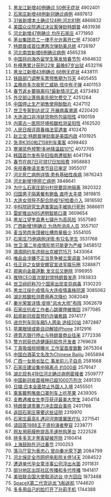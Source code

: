1. [黑龙江新增40例确诊 50例无症状](http://www.baidu.com/baidu?cl=3&tn=SE_baiduhomet8_jmjb7mjw&rsv_dl=fyb_top&fr=top1000&wd=%BA%DA%C1%FA%BD%AD%D0%C2%D4%F640%C0%FD%C8%B7%D5%EF%2050%C0%FD%CE%DE%D6%A2%D7%B4) 4902401
1. [石家庄新增48例新冠确诊病例](http://www.baidu.com/baidu?cl=3&tn=SE_baiduhomet8_jmjb7mjw&rsv_dl=fyb_top&fr=top1000&wd=%CA%AF%BC%D2%D7%AF%D0%C2%D4%F648%C0%FD%D0%C2%B9%DA%C8%B7%D5%EF%B2%A1%C0%FD) 4897613
1. [31省新增本土确诊124例:河北81例](http://www.baidu.com/baidu?cl=3&tn=SE_baiduhomet8_jmjb7mjw&rsv_dl=fyb_top&fr=top1000&wd=31%CA%A1%D0%C2%D4%F6%B1%BE%CD%C1%C8%B7%D5%EF124%C0%FD%3A%BA%D3%B1%B181%C0%FD) 4866832
1. [美国众议院通过决议案弹劾特朗普](http://www.baidu.com/baidu?cl=3&tn=SE_baiduhomet8_jmjb7mjw&rsv_dl=fyb_top&fr=top1000&wd=%C3%C0%B9%FA%D6%DA%D2%E9%D4%BA%CD%A8%B9%FD%BE%F6%D2%E9%B0%B8%B5%AF%DB%C0%CC%D8%C0%CA%C6%D5) 4831936
1. [河北新增47例确诊 均在石家庄](http://www.baidu.com/baidu?cl=3&tn=SE_baiduhomet8_jmjb7mjw&rsv_dl=fyb_top&fr=top1000&wd=%BA%D3%B1%B1%D0%C2%D4%F647%C0%FD%C8%B7%D5%EF%20%BE%F9%D4%DA%CA%AF%BC%D2%D7%AF) 4771950
1. [茅台集团员工一律不允许离开仁怀](http://www.baidu.com/baidu?cl=3&tn=SE_baiduhomet8_jmjb7mjw&rsv_dl=fyb_top&fr=top1000&wd=%C3%A9%CC%A8%BC%AF%CD%C5%D4%B1%B9%A4%D2%BB%C2%C9%B2%BB%D4%CA%D0%ED%C0%EB%BF%AA%C8%CA%BB%B3) 4730817
1. [特朗普成首位遭两次弹劾美总统](http://www.baidu.com/baidu?cl=3&tn=SE_baiduhomet8_jmjb7mjw&rsv_dl=fyb_top&fr=top1000&wd=%CC%D8%C0%CA%C6%D5%B3%C9%CA%D7%CE%BB%D4%E2%C1%BD%B4%CE%B5%AF%DB%C0%C3%C0%D7%DC%CD%B3) 4726197
1. [河北南宫新增6例确诊病例](http://www.baidu.com/baidu?cl=3&tn=SE_baiduhomet8_jmjb7mjw&rsv_dl=fyb_top&fr=top1000&wd=%BA%D3%B1%B1%C4%CF%B9%AC%D0%C2%D4%F66%C0%FD%C8%B7%D5%EF%B2%A1%C0%FD) 4565238
1. [中国将向海外留学生等发放春节包](http://www.baidu.com/baidu?cl=3&tn=SE_baiduhomet8_jmjb7mjw&rsv_dl=fyb_top&fr=top1000&wd=%D6%D0%B9%FA%BD%AB%CF%F2%BA%A3%CD%E2%C1%F4%D1%A7%C9%FA%B5%C8%B7%A2%B7%C5%B4%BA%BD%DA%B0%FC) 4564632
1. [朴槿惠累计获刑22年 最晚87岁出狱](http://www.baidu.com/baidu?cl=3&tn=SE_baiduhomet8_jmjb7mjw&rsv_dl=fyb_top&fr=top1000&wd=%C6%D3%E9%C8%BB%DD%C0%DB%BC%C6%BB%F1%D0%CC22%C4%EA%20%D7%EE%CD%ED87%CB%EA%B3%F6%D3%FC) 4532116
1. [黑龙江新增43例确诊 68例无症状](http://www.baidu.com/baidu?cl=3&tn=SE_baiduhomet8_jmjb7mjw&rsv_dl=fyb_top&fr=top1000&wd=%BA%DA%C1%FA%BD%AD%D0%C2%D4%F643%C0%FD%C8%B7%D5%EF%2068%C0%FD%CE%DE%D6%A2%D7%B4) 4438111
1. [铁路部门调整车票预售期为15天](http://www.baidu.com/baidu?cl=3&tn=SE_baiduhomet8_jmjb7mjw&rsv_dl=fyb_top&fr=top1000&wd=%CC%FA%C2%B7%B2%BF%C3%C5%B5%F7%D5%FB%B3%B5%C6%B1%D4%A4%CA%DB%C6%DA%CE%AA15%CC%EC) 4405455
1. [孟晚舟多次收死亡威胁 信中有子弹](http://www.baidu.com/baidu?cl=3&tn=SE_baiduhomet8_jmjb7mjw&rsv_dl=fyb_top&fr=top1000&wd=%C3%CF%CD%ED%D6%DB%B6%E0%B4%CE%CA%D5%CB%C0%CD%F6%CD%FE%D0%B2%20%D0%C5%D6%D0%D3%D0%D7%D3%B5%AF) 4401153
1. [春节返乡要隔离吗?最新情况汇总](http://www.baidu.com/baidu?cl=3&tn=SE_baiduhomet8_jmjb7mjw&rsv_dl=fyb_top&fr=top1000&wd=%B4%BA%BD%DA%B7%B5%CF%E7%D2%AA%B8%F4%C0%EB%C2%F0%3F%D7%EE%D0%C2%C7%E9%BF%F6%BB%E3%D7%DC) 4373492
1. [外交部让蓬佩奥先把欠费交了](http://www.baidu.com/baidu?cl=3&tn=SE_baiduhomet8_jmjb7mjw&rsv_dl=fyb_top&fr=top1000&wd=%CD%E2%BD%BB%B2%BF%C8%C3%C5%EE%C5%E5%B0%C2%CF%C8%B0%D1%C7%B7%B7%D1%BD%BB%C1%CB) 4251264
1. [中国停止生产销售使用酚酞片](http://www.baidu.com/baidu?cl=3&tn=SE_baiduhomet8_jmjb7mjw&rsv_dl=fyb_top&fr=top1000&wd=%D6%D0%B9%FA%CD%A3%D6%B9%C9%FA%B2%FA%CF%FA%CA%DB%CA%B9%D3%C3%B7%D3%CC%AA%C6%AC) 4247112
1. [世卫专家到达武汉 开展病毒溯源](http://www.baidu.com/baidu?cl=3&tn=SE_baiduhomet8_jmjb7mjw&rsv_dl=fyb_top&fr=top1000&wd=%CA%C0%CE%C0%D7%A8%BC%D2%B5%BD%B4%EF%CE%E4%BA%BA%20%BF%AA%D5%B9%B2%A1%B6%BE%CB%DD%D4%B4) 4220420
1. [大连进口非冷链货物外包装阳性](http://www.baidu.com/baidu?cl=3&tn=SE_baiduhomet8_jmjb7mjw&rsv_dl=fyb_top&fr=top1000&wd=%B4%F3%C1%AC%BD%F8%BF%DA%B7%C7%C0%E4%C1%B4%BB%F5%CE%EF%CD%E2%B0%FC%D7%B0%D1%F4%D0%D4) 4190159
1. [内蒙古一医院环境核酸检测呈阳性](http://www.baidu.com/baidu?cl=3&tn=SE_baiduhomet8_jmjb7mjw&rsv_dl=fyb_top&fr=top1000&wd=%C4%DA%C3%C9%B9%C5%D2%BB%D2%BD%D4%BA%BB%B7%BE%B3%BA%CB%CB%E1%BC%EC%B2%E2%B3%CA%D1%F4%D0%D4) 4162520
1. [人民日报评周春梅法官遇害](http://www.baidu.com/baidu?cl=3&tn=SE_baiduhomet8_jmjb7mjw&rsv_dl=fyb_top&fr=top1000&wd=%C8%CB%C3%F1%C8%D5%B1%A8%C6%C0%D6%DC%B4%BA%C3%B7%B7%A8%B9%D9%D3%F6%BA%A6) 4102470
1. [赵立坚:特朗普弹劾案是美国内政](http://www.baidu.com/baidu?cl=3&tn=SE_baiduhomet8_jmjb7mjw&rsv_dl=fyb_top&fr=top1000&wd=%D5%D4%C1%A2%BC%E1%3A%CC%D8%C0%CA%C6%D5%B5%AF%DB%C0%B0%B8%CA%C7%C3%C0%B9%FA%C4%DA%D5%FE) 4101925
1. [急寻K350和Z158列车乘客](http://www.baidu.com/baidu?cl=3&tn=SE_baiduhomet8_jmjb7mjw&rsv_dl=fyb_top&fr=top1000&wd=%BC%B1%D1%B0K350%BA%CDZ158%C1%D0%B3%B5%B3%CB%BF%CD) 4098463
1. [寒潮蓝色预警!多地降温超10℃](http://www.baidu.com/baidu?cl=3&tn=SE_baiduhomet8_jmjb7mjw&rsv_dl=fyb_top&fr=top1000&wd=%BA%AE%B3%B1%C0%B6%C9%AB%D4%A4%BE%AF%21%B6%E0%B5%D8%BD%B5%CE%C2%B3%AC10%A1%E6) 4072705
1. [韩国首尔发布孕妇指南遭抵制](http://www.baidu.com/baidu?cl=3&tn=SE_baiduhomet8_jmjb7mjw&rsv_dl=fyb_top&fr=top1000&wd=%BA%AB%B9%FA%CA%D7%B6%FB%B7%A2%B2%BC%D4%D0%B8%BE%D6%B8%C4%CF%D4%E2%B5%D6%D6%C6) 4041794
1. [春节在岗7日可领17日加班费](http://www.baidu.com/baidu?cl=3&tn=SE_baiduhomet8_jmjb7mjw&rsv_dl=fyb_top&fr=top1000&wd=%B4%BA%BD%DA%D4%DA%B8%DA7%C8%D5%BF%C9%C1%EC17%C8%D5%BC%D3%B0%E0%B7%D1) 3958883
1. [央视春晚语言类节目已审定](http://www.baidu.com/baidu?cl=3&tn=SE_baiduhomet8_jmjb7mjw&rsv_dl=fyb_top&fr=top1000&wd=%D1%EB%CA%D3%B4%BA%CD%ED%D3%EF%D1%D4%C0%E0%BD%DA%C4%BF%D2%D1%C9%F3%B6%A8) 3955017
1. [河北死亡病例详情:患有基础性疾病](http://www.baidu.com/baidu?cl=3&tn=SE_baiduhomet8_jmjb7mjw&rsv_dl=fyb_top&fr=top1000&wd=%BA%D3%B1%B1%CB%C0%CD%F6%B2%A1%C0%FD%CF%EA%C7%E9%3A%BB%BC%D3%D0%BB%F9%B4%A1%D0%D4%BC%B2%B2%A1) 3876243
1. [河北新增1例死亡病例](http://www.baidu.com/baidu?cl=3&tn=SE_baiduhomet8_jmjb7mjw&rsv_dl=fyb_top&fr=top1000&wd=%BA%D3%B1%B1%D0%C2%D4%F61%C0%FD%CB%C0%CD%F6%B2%A1%C0%FD) 3848641
1. [为什么石家庄部分村民要异地隔离](http://www.baidu.com/baidu?cl=3&tn=SE_baiduhomet8_jmjb7mjw&rsv_dl=fyb_top&fr=top1000&wd=%CE%AA%CA%B2%C3%B4%CA%AF%BC%D2%D7%AF%B2%BF%B7%D6%B4%E5%C3%F1%D2%AA%D2%EC%B5%D8%B8%F4%C0%EB) 3820322
1. [归国男子隔离餐有鲍鱼 直呼太丰盛](http://www.baidu.com/baidu?cl=3&tn=SE_baiduhomet8_jmjb7mjw&rsv_dl=fyb_top&fr=top1000&wd=%B9%E9%B9%FA%C4%D0%D7%D3%B8%F4%C0%EB%B2%CD%D3%D0%B1%AB%D3%E3%20%D6%B1%BA%F4%CC%AB%B7%E1%CA%A2) 3819815
1. [大连女领导不配合防疫?纪检委介入](http://www.baidu.com/baidu?cl=3&tn=SE_baiduhomet8_jmjb7mjw&rsv_dl=fyb_top&fr=top1000&wd=%B4%F3%C1%AC%C5%AE%C1%EC%B5%BC%B2%BB%C5%E4%BA%CF%B7%C0%D2%DF%3F%BC%CD%BC%EC%CE%AF%BD%E9%C8%EB) 3816592
1. [中科院研究生遇害案凶手被执行死刑](http://www.baidu.com/baidu?cl=3&tn=SE_baiduhomet8_jmjb7mjw&rsv_dl=fyb_top&fr=top1000&wd=%D6%D0%BF%C6%D4%BA%D1%D0%BE%BF%C9%FA%D3%F6%BA%A6%B0%B8%D0%D7%CA%D6%B1%BB%D6%B4%D0%D0%CB%C0%D0%CC) 3686611
1. [雷蛇推出N95透明智能口罩](http://www.baidu.com/baidu?cl=3&tn=SE_baiduhomet8_jmjb7mjw&rsv_dl=fyb_top&fr=top1000&wd=%C0%D7%C9%DF%CD%C6%B3%F6N95%CD%B8%C3%F7%D6%C7%C4%DC%BF%DA%D5%D6) 3609654
1. [黑龙江望奎县惠七镇升为高风险](http://www.baidu.com/baidu?cl=3&tn=SE_baiduhomet8_jmjb7mjw&rsv_dl=fyb_top&fr=top1000&wd=%BA%DA%C1%FA%BD%AD%CD%FB%BF%FC%CF%D8%BB%DD%C6%DF%D5%F2%C9%FD%CE%AA%B8%DF%B7%E7%CF%D5) 3557580
1. [广西新增1例确诊 为场所消杀人员](http://www.baidu.com/baidu?cl=3&tn=SE_baiduhomet8_jmjb7mjw&rsv_dl=fyb_top&fr=top1000&wd=%B9%E3%CE%F7%D0%C2%D4%F61%C0%FD%C8%B7%D5%EF%20%CE%AA%B3%A1%CB%F9%CF%FB%C9%B1%C8%CB%D4%B1) 3557107
1. [麦当劳肉夹馍被吐槽肉量极少](http://www.baidu.com/baidu?cl=3&tn=SE_baiduhomet8_jmjb7mjw&rsv_dl=fyb_top&fr=top1000&wd=%C2%F3%B5%B1%C0%CD%C8%E2%BC%D0%E2%C9%B1%BB%CD%C2%B2%DB%C8%E2%C1%BF%BC%AB%C9%D9) 3554105
1. [石家庄75例病例详情:有12名学生](http://www.baidu.com/baidu?cl=3&tn=SE_baiduhomet8_jmjb7mjw&rsv_dl=fyb_top&fr=top1000&wd=%CA%AF%BC%D2%D7%AF75%C0%FD%B2%A1%C0%FD%CF%EA%C7%E9%3A%D3%D012%C3%FB%D1%A7%C9%FA) 3531768
1. [世卫:第二年疫情形势可能更为严峻](http://www.baidu.com/baidu?cl=3&tn=SE_baiduhomet8_jmjb7mjw&rsv_dl=fyb_top&fr=top1000&wd=%CA%C0%CE%C0%3A%B5%DA%B6%FE%C4%EA%D2%DF%C7%E9%D0%CE%CA%C6%BF%C9%C4%DC%B8%FC%CE%AA%D1%CF%BE%FE) 3458512
1. [滴滴网约车违规出京被罚15万](http://www.baidu.com/baidu?cl=3&tn=SE_baiduhomet8_jmjb7mjw&rsv_dl=fyb_top&fr=top1000&wd=%B5%CE%B5%CE%CD%F8%D4%BC%B3%B5%CE%A5%B9%E6%B3%F6%BE%A9%B1%BB%B7%A315%CD%F2) 3433064
1. [唯品会涉嫌不正当竞争被立案调查](http://www.baidu.com/baidu?cl=3&tn=SE_baiduhomet8_jmjb7mjw&rsv_dl=fyb_top&fr=top1000&wd=%CE%A8%C6%B7%BB%E1%C9%E6%CF%D3%B2%BB%D5%FD%B5%B1%BE%BA%D5%F9%B1%BB%C1%A2%B0%B8%B5%F7%B2%E9) 3408156
1. [任正非之女姚安娜官宣进军娱乐圈](http://www.baidu.com/baidu?cl=3&tn=SE_baiduhomet8_jmjb7mjw&rsv_dl=fyb_top&fr=top1000&wd=%C8%CE%D5%FD%B7%C7%D6%AE%C5%AE%D2%A6%B0%B2%C4%C8%B9%D9%D0%FB%BD%F8%BE%FC%D3%E9%C0%D6%C8%A6) 3288871
1. [郑爽向金晨道歉 发文后又删除](http://www.baidu.com/baidu?cl=3&tn=SE_baiduhomet8_jmjb7mjw&rsv_dl=fyb_top&fr=top1000&wd=%D6%A3%CB%AC%CF%F2%BD%F0%B3%BF%B5%C0%C7%B8%20%B7%A2%CE%C4%BA%F3%D3%D6%C9%BE%B3%FD) 3196955
1. [推特CEO首次就封禁特朗普发声](http://www.baidu.com/baidu?cl=3&tn=SE_baiduhomet8_jmjb7mjw&rsv_dl=fyb_top&fr=top1000&wd=%CD%C6%CC%D8CEO%CA%D7%B4%CE%BE%CD%B7%E2%BD%FB%CC%D8%C0%CA%C6%D5%B7%A2%C9%F9) 3193833
1. [世卫组织称70个国家出现变异病毒](http://www.baidu.com/baidu?cl=3&tn=SE_baiduhomet8_jmjb7mjw&rsv_dl=fyb_top&fr=top1000&wd=%CA%C0%CE%C0%D7%E9%D6%AF%B3%C670%B8%F6%B9%FA%BC%D2%B3%F6%CF%D6%B1%E4%D2%EC%B2%A1%B6%BE) 3130220
1. [黑龙江绥化疫情与大连疫情毒株同源](http://www.baidu.com/baidu?cl=3&tn=SE_baiduhomet8_jmjb7mjw&rsv_dl=fyb_top&fr=top1000&wd=%BA%DA%C1%FA%BD%AD%CB%E7%BB%AF%D2%DF%C7%E9%D3%EB%B4%F3%C1%AC%D2%DF%C7%E9%B6%BE%D6%EA%CD%AC%D4%B4) 3085062
1. [湖北核酸检测费用再次降价](http://www.baidu.com/baidu?cl=3&tn=SE_baiduhomet8_jmjb7mjw&rsv_dl=fyb_top&fr=top1000&wd=%BA%FE%B1%B1%BA%CB%CB%E1%BC%EC%B2%E2%B7%D1%D3%C3%D4%D9%B4%CE%BD%B5%BC%DB) 3082049
1. [秦光荣案详情:安排"风水大师"布阵](http://www.baidu.com/baidu?cl=3&tn=SE_baiduhomet8_jmjb7mjw&rsv_dl=fyb_top&fr=top1000&wd=%C7%D8%B9%E2%C8%D9%B0%B8%CF%EA%C7%E9%3A%B0%B2%C5%C5%22%B7%E7%CB%AE%B4%F3%CA%A6%22%B2%BC%D5%F3) 3062679
1. [石家庄抗疫工作者心跳骤停被救回](http://www.baidu.com/baidu?cl=3&tn=SE_baiduhomet8_jmjb7mjw&rsv_dl=fyb_top&fr=top1000&wd=%CA%AF%BC%D2%D7%AF%BF%B9%D2%DF%B9%A4%D7%F7%D5%DF%D0%C4%CC%F8%D6%E8%CD%A3%B1%BB%BE%C8%BB%D8) 2977085
1. [起底新冠疫苗预约诈骗套路](http://www.baidu.com/baidu?cl=3&tn=SE_baiduhomet8_jmjb7mjw&rsv_dl=fyb_top&fr=top1000&wd=%C6%F0%B5%D7%D0%C2%B9%DA%D2%DF%C3%E7%D4%A4%D4%BC%D5%A9%C6%AD%CC%D7%C2%B7) 2974177
1. [进京列车同车厢5人感染 途经20站](http://www.baidu.com/baidu?cl=3&tn=SE_baiduhomet8_jmjb7mjw&rsv_dl=fyb_top&fr=top1000&wd=%BD%F8%BE%A9%C1%D0%B3%B5%CD%AC%B3%B5%CF%E15%C8%CB%B8%D0%C8%BE%20%CD%BE%BE%AD20%D5%BE) 2872887
1. [苹果眼镜或能自动解锁iPhone](http://www.baidu.com/baidu?cl=3&tn=SE_baiduhomet8_jmjb7mjw&rsv_dl=fyb_top&fr=top1000&wd=%C6%BB%B9%FB%D1%DB%BE%B5%BB%F2%C4%DC%D7%D4%B6%AF%BD%E2%CB%F8iPhone) 2812916
1. [德意志银行停止与特朗普商业往来](http://www.baidu.com/baidu?cl=3&tn=SE_baiduhomet8_jmjb7mjw&rsv_dl=fyb_top&fr=top1000&wd=%B5%C2%D2%E2%D6%BE%D2%F8%D0%D0%CD%A3%D6%B9%D3%EB%CC%D8%C0%CA%C6%D5%C9%CC%D2%B5%CD%F9%C0%B4) 2772336
1. [警方抓获仿造健康码软件开发者](http://www.baidu.com/baidu?cl=3&tn=SE_baiduhomet8_jmjb7mjw&rsv_dl=fyb_top&fr=top1000&wd=%BE%AF%B7%BD%D7%A5%BB%F1%B7%C2%D4%EC%BD%A1%BF%B5%C2%EB%C8%ED%BC%FE%BF%AA%B7%A2%D5%DF) 2769628
1. [丁真吸烟视频曝光 工作室首度致歉](http://www.baidu.com/baidu?cl=3&tn=SE_baiduhomet8_jmjb7mjw&rsv_dl=fyb_top&fr=top1000&wd=%B6%A1%D5%E6%CE%FC%D1%CC%CA%D3%C6%B5%C6%D8%B9%E2%20%B9%A4%D7%F7%CA%D2%CA%D7%B6%C8%D6%C2%C7%B8) 2675304
1. [中国白酒英文名改为Chinese Baijiu](http://www.baidu.com/baidu?cl=3&tn=SE_baiduhomet8_jmjb7mjw&rsv_dl=fyb_top&fr=top1000&wd=%D6%D0%B9%FA%B0%D7%BE%C6%D3%A2%CE%C4%C3%FB%B8%C4%CE%AAChinese%20Baijiu) 2655894
1. [广西一女局长坠亡 事发前儿子自杀](http://www.baidu.com/baidu?cl=3&tn=SE_baiduhomet8_jmjb7mjw&rsv_dl=fyb_top&fr=top1000&wd=%B9%E3%CE%F7%D2%BB%C5%AE%BE%D6%B3%A4%D7%B9%CD%F6%20%CA%C2%B7%A2%C7%B0%B6%F9%D7%D3%D7%D4%C9%B1) 2581668
1. [石家庄建设集中隔离点 约500亩](http://www.baidu.com/baidu?cl=3&tn=SE_baiduhomet8_jmjb7mjw&rsv_dl=fyb_top&fr=top1000&wd=%CA%AF%BC%D2%D7%AF%BD%A8%C9%E8%BC%AF%D6%D0%B8%F4%C0%EB%B5%E3%20%D4%BC500%C4%B6) 2579147
1. [湖北现有418位河北确诊病例密接者](http://www.baidu.com/baidu?cl=3&tn=SE_baiduhomet8_jmjb7mjw&rsv_dl=fyb_top&fr=top1000&wd=%BA%FE%B1%B1%CF%D6%D3%D0418%CE%BB%BA%D3%B1%B1%C8%B7%D5%EF%B2%A1%C0%FD%C3%DC%BD%D3%D5%DF) 2509777
1. [中国新冠疫苗接种已超1000万剂次](http://www.baidu.com/baidu?cl=3&tn=SE_baiduhomet8_jmjb7mjw&rsv_dl=fyb_top&fr=top1000&wd=%D6%D0%B9%FA%D0%C2%B9%DA%D2%DF%C3%E7%BD%D3%D6%D6%D2%D1%B3%AC1000%CD%F2%BC%C1%B4%CE) 2491310
1. [日媒:日本全面禁止外国人入境](http://www.baidu.com/baidu?cl=3&tn=SE_baiduhomet8_jmjb7mjw&rsv_dl=fyb_top&fr=top1000&wd=%C8%D5%C3%BD%3A%C8%D5%B1%BE%C8%AB%C3%E6%BD%FB%D6%B9%CD%E2%B9%FA%C8%CB%C8%EB%BE%B3) 2455501
1. [乘客戴鸭嘴兽口罩列车上吃苹果](http://www.baidu.com/baidu?cl=3&tn=SE_baiduhomet8_jmjb7mjw&rsv_dl=fyb_top&fr=top1000&wd=%B3%CB%BF%CD%B4%F7%D1%BC%D7%EC%CA%DE%BF%DA%D5%D6%C1%D0%B3%B5%C9%CF%B3%D4%C6%BB%B9%FB) 2439305
1. [支教遇难女生李莎获评最美大学生](http://www.baidu.com/baidu?cl=3&tn=SE_baiduhomet8_jmjb7mjw&rsv_dl=fyb_top&fr=top1000&wd=%D6%A7%BD%CC%D3%F6%C4%D1%C5%AE%C9%FA%C0%EE%C9%AF%BB%F1%C6%C0%D7%EE%C3%C0%B4%F3%D1%A7%C9%FA) 2404114
1. [特朗普谴责暴力冲击国会事件](http://www.baidu.com/baidu?cl=3&tn=SE_baiduhomet8_jmjb7mjw&rsv_dl=fyb_top&fr=top1000&wd=%CC%D8%C0%CA%C6%D5%C7%B4%D4%F0%B1%A9%C1%A6%B3%E5%BB%F7%B9%FA%BB%E1%CA%C2%BC%FE) 2401766
1. [返回石家庄需要这些证明](http://www.baidu.com/baidu?cl=3&tn=SE_baiduhomet8_jmjb7mjw&rsv_dl=fyb_top&fr=top1000&wd=%B7%B5%BB%D8%CA%AF%BC%D2%D7%AF%D0%E8%D2%AA%D5%E2%D0%A9%D6%A4%C3%F7) 2319970
1. [石家庄最高礼遇迎河南援冀医疗队](http://www.baidu.com/baidu?cl=3&tn=SE_baiduhomet8_jmjb7mjw&rsv_dl=fyb_top&fr=top1000&wd=%CA%AF%BC%D2%D7%AF%D7%EE%B8%DF%C0%F1%D3%F6%D3%AD%BA%D3%C4%CF%D4%AE%BC%BD%D2%BD%C1%C6%B6%D3) 2271541
1. [请回答1988王子贤扮演者整容](http://www.baidu.com/baidu?cl=3&tn=SE_baiduhomet8_jmjb7mjw&rsv_dl=fyb_top&fr=top1000&wd=%C7%EB%BB%D8%B4%F01988%CD%F5%D7%D3%CF%CD%B0%E7%D1%DD%D5%DF%D5%FB%C8%DD) 2238771
1. [网友用筋膜枪提高手速抢购茅台](http://www.baidu.com/baidu?cl=3&tn=SE_baiduhomet8_jmjb7mjw&rsv_dl=fyb_top&fr=top1000&wd=%CD%F8%D3%D1%D3%C3%BD%EE%C4%A4%C7%B9%CC%E1%B8%DF%CA%D6%CB%D9%C7%C0%B9%BA%C3%A9%CC%A8) 2222528
1. [拼多多天才黑客疑被开除](http://www.baidu.com/baidu?cl=3&tn=SE_baiduhomet8_jmjb7mjw&rsv_dl=fyb_top&fr=top1000&wd=%C6%B4%B6%E0%B6%E0%CC%EC%B2%C5%BA%DA%BF%CD%D2%C9%B1%BB%BF%AA%B3%FD) 2160414
1. [上海鼓励在沪过春节](http://www.baidu.com/baidu?cl=3&tn=SE_baiduhomet8_jmjb7mjw&rsv_dl=fyb_top&fr=top1000&wd=%C9%CF%BA%A3%B9%C4%C0%F8%D4%DA%BB%A6%B9%FD%B4%BA%BD%DA) 2100253
1. [落马厅官为表忠心 曾向秦光荣下跪](http://www.baidu.com/baidu?cl=3&tn=SE_baiduhomet8_jmjb7mjw&rsv_dl=fyb_top&fr=top1000&wd=%C2%E4%C2%ED%CC%FC%B9%D9%CE%AA%B1%ED%D6%D2%D0%C4%20%D4%F8%CF%F2%C7%D8%B9%E2%C8%D9%CF%C2%B9%F2) 2084799
1. [河北保定全市网吧电影院关停14天](http://www.baidu.com/baidu?cl=3&tn=SE_baiduhomet8_jmjb7mjw&rsv_dl=fyb_top&fr=top1000&wd=%BA%D3%B1%B1%B1%A3%B6%A8%C8%AB%CA%D0%CD%F8%B0%C9%B5%E7%D3%B0%D4%BA%B9%D8%CD%A314%CC%EC) 2084522
1. [遭退单代孕女童涉事公司浮出水面](http://www.baidu.com/baidu?cl=3&tn=SE_baiduhomet8_jmjb7mjw&rsv_dl=fyb_top&fr=top1000&wd=%D4%E2%CD%CB%B5%A5%B4%FA%D4%D0%C5%AE%CD%AF%C9%E6%CA%C2%B9%AB%CB%BE%B8%A1%B3%F6%CB%AE%C3%E6) 2011831
1. [部分地区出现社区传播和多代传播](http://www.baidu.com/baidu?cl=3&tn=SE_baiduhomet8_jmjb7mjw&rsv_dl=fyb_top&fr=top1000&wd=%B2%BF%B7%D6%B5%D8%C7%F8%B3%F6%CF%D6%C9%E7%C7%F8%B4%AB%B2%A5%BA%CD%B6%E0%B4%FA%B4%AB%B2%A5) 1941417
1. [美驻联合国大使取消访台 中方回应](http://www.baidu.com/baidu?cl=3&tn=SE_baiduhomet8_jmjb7mjw&rsv_dl=fyb_top&fr=top1000&wd=%C3%C0%D7%A4%C1%AA%BA%CF%B9%FA%B4%F3%CA%B9%C8%A1%CF%FB%B7%C3%CC%A8%20%D6%D0%B7%BD%BB%D8%D3%A6) 1873468
1. [SpaceX第二代货运龙飞船返航](http://www.baidu.com/baidu?cl=3&tn=SE_baiduhomet8_jmjb7mjw&rsv_dl=fyb_top&fr=top1000&wd=SpaceX%B5%DA%B6%FE%B4%FA%BB%F5%D4%CB%C1%FA%B7%C9%B4%AC%B7%B5%BA%BD) 1744620
1. [多多用自己的脸打开了孙莉手机](http://www.baidu.com/baidu?cl=3&tn=SE_baiduhomet8_jmjb7mjw&rsv_dl=fyb_top&fr=top1000&wd=%B6%E0%B6%E0%D3%C3%D7%D4%BC%BA%B5%C4%C1%B3%B4%F2%BF%AA%C1%CB%CB%EF%C0%F2%CA%D6%BB%FA) 1744388